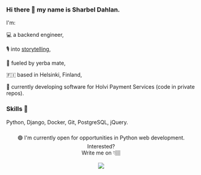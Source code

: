 ### Hi there 👋 my name is Sharbel Dahlan.

I'm:

💻 a backend engineer,

🎙 into [storytelling](https://www.sharbeldahlan.com/things/),

🧉 fueled by yerba mate,

🇫🇮 based in Helsinki, Finland,

🌱 currently developing software for Holvi Payment Services (code in private repos).

### Skills 🐍
Python, Django, Docker, Git, PostgreSQL, jQuery.

###
<div align="center">
🟢 I'm currently open for opportunities in Python web development. Interested?<br>
    Write me on 👇🏽<br><br>
    <a class="button" href="https://www.linkedin.com/in/sharbeldahlan" target="_blank" rel="nofollow noopener">
        <img src="https://img.shields.io/badge/LinkedIn-0077B5?style=for-the-badge&logo=linkedin&logoColor=white" />
    </a>
</div>

